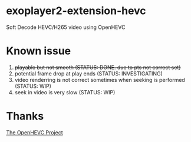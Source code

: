 # exoplayer2-extension-hevc
Soft Decode HEVC/H265 video using OpenHEVC

# Known issue
1. ~~playable but not smooth (STATUS: DONE. due to  pts not correct set)~~
1. potential frame drop at play ends (STATUS: INVESTIGATING)
1. video renderring is not correct sometimes when seeking is performed (STATUS: WIP)
1. seek in video is very slow (STATUS: WIP)

# Thanks
[The OpenHEVC Project](https://github.com/OpenHEVC/openHEVC)
